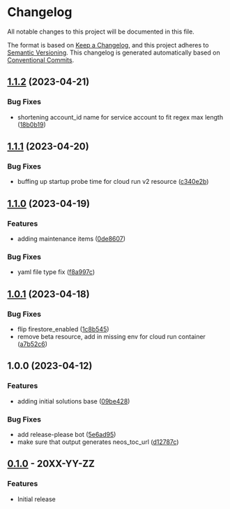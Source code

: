 # Changelog

All notable changes to this project will be documented in this file.

The format is based on
[Keep a Changelog](https://keepachangelog.com/en/1.0.0/),
and this project adheres to
[Semantic Versioning](https://semver.org/spec/v2.0.0.html).
This changelog is generated automatically based on [Conventional Commits](https://www.conventionalcommits.org/en/v1.0.0/).

## [1.1.2](https://github.com/GoogleCloudPlatform/terraform-dynamic-javascript-webapp/compare/v1.1.1...v1.1.2) (2023-04-21)


### Bug Fixes

* shortening account_id name for service account to fit regex max length ([18b0b19](https://github.com/GoogleCloudPlatform/terraform-dynamic-javascript-webapp/commit/18b0b192346789ebd311b791a63aa0c9b24e8edc))

## [1.1.1](https://github.com/GoogleCloudPlatform/terraform-dynamic-javascript-webapp/compare/v1.1.0...v1.1.1) (2023-04-20)


### Bug Fixes

* buffing up startup probe time for cloud run v2 resource ([c340e2b](https://github.com/GoogleCloudPlatform/terraform-dynamic-javascript-webapp/commit/c340e2bba55151c129074875d91354ec10437c82))

## [1.1.0](https://github.com/GoogleCloudPlatform/terraform-dynamic-javascript-webapp/compare/v1.0.1...v1.1.0) (2023-04-19)


### Features

* adding maintenance items ([0de8607](https://github.com/GoogleCloudPlatform/terraform-dynamic-javascript-webapp/commit/0de8607c038988aa4d3f334700262d3c8556016d))


### Bug Fixes

* yaml file type fix ([f8a997c](https://github.com/GoogleCloudPlatform/terraform-dynamic-javascript-webapp/commit/f8a997c4db05aa538a9c28173111d354f1b33863))

## [1.0.1](https://github.com/GoogleCloudPlatform/terraform-dynamic-javascript-webapp/compare/v1.0.0...v1.0.1) (2023-04-18)


### Bug Fixes

* flip firestore_enabled ([1c8b545](https://github.com/GoogleCloudPlatform/terraform-dynamic-javascript-webapp/commit/1c8b545276c978384812654240a6fcad739a235d))
* remove beta resource, add in missing env for cloud run container ([a7b52c6](https://github.com/GoogleCloudPlatform/terraform-dynamic-javascript-webapp/commit/a7b52c638513631ed2a40bd895aa3525f4918de1))

## 1.0.0 (2023-04-12)


### Features

* adding initial solutions base ([09be428](https://github.com/GoogleCloudPlatform/terraform-dynamic-javascript-webapp/commit/09be428619fe3cdecff81117897fcde2e781c987))


### Bug Fixes

* add release-please bot ([5e6ad95](https://github.com/GoogleCloudPlatform/terraform-dynamic-javascript-webapp/commit/5e6ad95868f5c15576cb21e50a31e3cd88d5f39a))
* make sure that output generates neos_toc_url ([d12787c](https://github.com/GoogleCloudPlatform/terraform-dynamic-javascript-webapp/commit/d12787c718b5068583201eb1afd0b76bf7e3d791))

## [0.1.0](https://github.com/terraform-google-modules/terraform-google-dynamic-javascript-webapp/releases/tag/v0.1.0) - 20XX-YY-ZZ

### Features

- Initial release

[0.1.0]: https://github.com/terraform-google-modules/terraform-google-dynamic-javascript-webapp/releases/tag/v0.1.0

